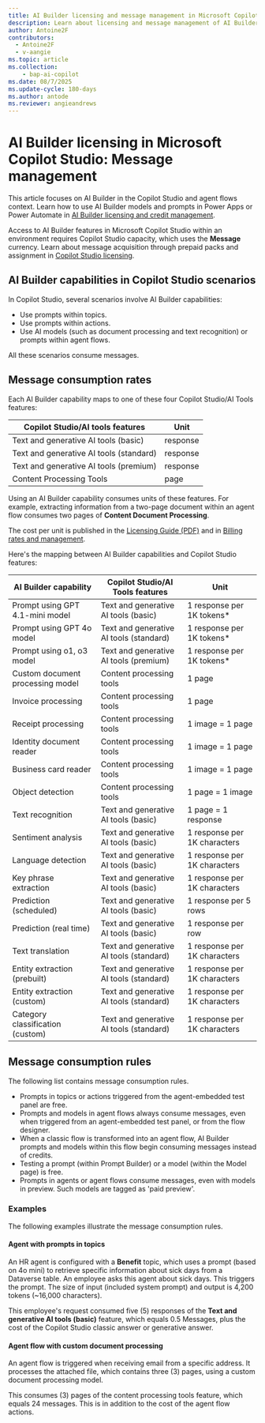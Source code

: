 ```yaml
---
title: AI Builder licensing and message management in Microsoft Copilot Studio
description: Learn about licensing and message management of AI Builder in Microsoft Copilot Studio
author: Antoine2F
contributors:
  - Antoine2F
  - v-aangie
ms.topic: article
ms.collection: 
    - bap-ai-copilot
ms.date: 08/7/2025
ms.update-cycle: 180-days
ms.author: antode
ms.reviewer: angieandrews
---
```


# AI Builder licensing in Microsoft Copilot Studio: Message management

This article focuses on AI Builder in the Copilot Studio and agent flows context. Learn how to use AI Builder models and prompts in Power Apps or Power Automate in [AI Builder licensing and credit management](credit-management.md).

Access to AI Builder features in Microsoft Copilot Studio within an environment requires Copilot Studio capacity, which uses the **Message** currency. Learn about message acquisition through prepaid packs and assignment in [Copilot Studio licensing](/microsoft-copilot-studio/billing-licensing).

## AI Builder capabilities in Copilot Studio scenarios

In Copilot Studio, several scenarios involve AI Builder capabilities:

- Use prompts within topics.
- Use prompts within actions.
- Use AI models (such as document processing and text recognition) or prompts within agent flows.

All these scenarios consume messages.

## Message consumption rates

Each AI Builder capability maps to one of these four Copilot Studio/AI Tools features:
 
| Copilot Studio/AI tools features         | Unit        |
|------------------------------------------|-------------|
|Text and generative AI tools (basic)      | response    |
|Text and generative AI tools (standard)   | response    |
|Text and generative AI tools (premium)    | response    |
| Content Processing Tools                 | page        |

Using an AI Builder capability consumes units of these features. For example, extracting information from a two-page document within an agent flow consumes two pages of **Content Document Processing**.

The cost per unit is published in the [Licensing Guide (PDF)](https://go.microsoft.com/fwlink/?linkid=2085130) and in [Billing rates and management](/microsoft-copilot-studio/requirements-messages-management#message-scenarios).

Here's the mapping between AI Builder capabilities and Copilot Studio features:

 | AI Builder capability | Copilot Studio/AI Tools features | Unit |
|------------------------------------------|-------------|-------------|
| Prompt using GPT 4.1-mini model     | Text and generative AI tools (basic)     | 1 response per 1K tokens*   |
| Prompt using GPT 4o model           | Text and generative AI tools (standard)  | 1 response per 1K tokens*   |
| Prompt using o1, o3 model           | Text and generative AI tools (premium)   | 1 response per 1K tokens*   |
| Custom document processing model    | Content processing tools                 | 1 page                      |
| Invoice processing                  | Content processing tools                 | 1 page                      |
| Receipt processing                  | Content processing tools                 | 1 image = 1 page            |
| Identity document reader            | Content processing tools                 | 1 image = 1 page            |
| Business card reader                | Content processing tools                 | 1 image = 1 page            |
| Object detection                    | Content processing tools                 | 1 page = 1 image            |
| Text recognition                    | Text and generative AI tools (basic)     | 1 page = 1 response         |
| Sentiment analysis                  | Text and generative AI tools (basic)     | 1 response per 1K characters|
| Language detection                  | Text and generative AI tools (basic)     | 1 response per 1K characters|
| Key phrase extraction               | Text and generative AI tools (basic)     | 1 response per 1K characters|
| Prediction (scheduled)              | Text and generative AI tools (basic)     | 1 response per 5 rows       |
| Prediction (real time)              | Text and generative AI tools (basic)     | 1 response per row          |
| Text translation                    | Text and generative AI tools (standard)  | 1 response per 1K characters|
| Entity extraction (prebuilt)        | Text and generative AI tools (standard)  | 1 response per 1K characters|
| Entity extraction (custom)          | Text and generative AI tools (standard)  | 1 response per 1K characters|
| Category classification (custom)    | Text and generative AI tools (standard)  | 1 response per 1K characters|

## Message consumption rules

The following list contains message consumption rules.

- Prompts in topics or actions triggered from the agent-embedded test panel are free.
- Prompts and models in agent flows always consume messages, even when triggered from an agent-embedded test panel, or from the flow designer.
- When a classic flow is transformed into an agent flow, AI Builder prompts and models within this flow begin consuming messages instead of credits.
- Testing a prompt (within Prompt Builder) or a model (within the Model page) is free.
- Prompts in agents or agent flows consume messages, even with models in preview. Such models are tagged as 'paid preview'.

### Examples

The following examples illustrate the message consumption rules.

#### Agent with prompts in topics

An HR agent is configured with a **Benefit** topic, which uses a prompt (based on 4o mini) to retrieve specific information about sick days from a Dataverse table. An employee asks this agent about sick days. This triggers the prompt. The size of input (included system prompt) and output is 4,200 tokens (~16,000 characters).

This employee's request consumed five (5) responses of the **Text and generative AI tools (basic)** feature, which equals 0.5 Messages, plus the cost of the Copilot Studio classic answer or generative answer.

#### Agent flow with custom document processing

An agent flow is triggered when receiving email from a specific address. It processes the attached file, which contains three (3) pages, using a custom document processing model.

This consumes (3) pages of the content processing tools feature, which equals 24 messages. This is in addition to the cost of the agent flow actions.
